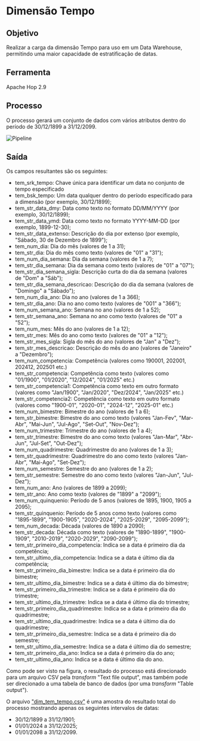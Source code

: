 # Dimensão Tempo

## Objetivo
Realizar a carga da dimensão Tempo para uso em um Data Warehouse, permitindo uma maior capacidade de estratificação de datas.

## Ferramenta
Apache Hop 2.9

## Processo
O processo gerará um conjunto de dados com vários atributos dentro do período de 30/12/1899 a 31/12/2099.

![Pipeline](dim_tem_tempo.png)

## Saída
Os campos resultantes são os seguintes:
- tem\_srk\_tempo: Chave única para identificar um data no conjunto de tempo especificado
- tem\_bsk\_tempo: Um data qualquer dentro do período especificado para a dimensão (por exemplo, 30/12/1899);
- tem\_str\_data\_dmy: Data como texto no formato DD/MM/YYYY (por exemplo, 30/12/1899);
- tem\_str\_data\_ymd: Data como texto no formato YYYY-MM-DD (por exemplo, 1899-12-30);
- tem\_str\_data_extenso: Descrição do dia por extenso (por exemplo, "Sábado, 30 de Dezembro de 1899");
- tem\_num\_dia: Dia do mês (valores de 1 a 31);
- tem\_str\_dia: Dia do mês como texto (valores de "01" a "31");
- tem\_num\_dia\_semana: Dia da semana (valores de 1 a 7);
- tem\_str\_dia\_semana: Dia da semana como texto (valores de "01" a "07");
- tem\_str\_dia\_semana_sigla: Descrição curta do dia da semana (valores de "Dom" a "Sáb");
- tem\_str\_dia\_semana_descricao: Descrição do dia da semana (valores de "Domingo" a "Sábado");
- tem\_num\_dia\_ano: Dia no ano (valores de 1 a 366);
- tem\_str\_dia\_ano: Dia no ano como texto (valores de "001" a "366");
- tem\_num\_semana\_ano: Semana no ano (valores de 1 a 52);
- tem\_str\_semana\_ano: Semana no ano como texto (valores de "01" a "52");
- tem\_num\_mes: Mês do ano (valores de 1 a 12);
- tem\_str\_mes: Mês do ano como texto (valores de "01" a "12");
- tem\_str\_mes_sigla: Sigla do mês do ano (valores de "Jan" a "Dez");
- tem\_str\_mes_descricao: Descrição do mês do ano (valores de "Janeiro" a "Dezembro");
- tem\_num\_competencia: Competência (valores como 190001, 202001, 202412, 202501 etc.)
- tem\_str\_competencia: Competência como texto (valores como "01/1900", "01/2020", "12/2024", "01/2025" etc.)
- tem\_str\_competencia1: Competência como texto em outro formato (valores como "Jan/1900", "Jan/2020", "Dez/2024", "Jan/2025" etc.)
- tem_str_competencia2: Competência como texto em outro formato (valores como "1900-01", "2020-01", "2024-12", "2025-01" etc.)
- tem\_num\_bimestre: Bimestre do ano (valores de 1 a 6);
- tem\_str\_bimestre: Bimestre do ano como texto (valores "Jan-Fev", "Mar-Abr", "Mai-Jun", "Jul-Ago", "Set-Out", "Nov-Dez");
- tem\_num\_trimestre: Trimestre do ano (valores de 1 a 4);
- tem\_str\_trimestre: Bimestre do ano como texto (valores "Jan-Mar", "Abr-Jun", "Jul-Set", "Out-Dez");
- tem\_num\_quadrimestre: Quadrimestre do ano (valores de 1 a 3);
- tem\_str\_quadrimestre: Quadrimestre do ano como texto (valores "Jan-Abr", "Mai-Ago", "Set-Dez");
- tem\_num\_semestre: Semestre do ano (valores de 1 a 2);
- tem\_str\_semestre: Semestre do ano como texto (valores "Jan-Jun", "Jul-Dez");
- tem\_num\_ano: Ano (valores de 1899 a 2099);
- tem\_str\_ano: Ano como texto (valores de "1899" a "2099");
- tem_num_quinquenio: Período de 5 anos (valores de 1895, 1900, 1905 a 2095);
- tem_str_quinquenio: Período de 5 anos como texto (valores como "1895-1899", "1900-1905", "2020-2024", "2025-2029", "2095-2099");
- tem\_num\_decada: Década (valores de 1890 a 2090);
- tem\_str\_decada: Década como texto (valores de "1890-1899", "1900-1909", "2010-2019", "2020-2029", "2090-2099");
- tem\_str\_primeiro\_dia\_competencia: Indica se a data é primeiro dia da competência;
- tem\_str\_ultimo\_dia\_competencia: Indica se a data é último dia da competência;
- tem\_str\_primeiro\_dia\_bimestre: Indica se a data é primeiro dia do bimestre;
- tem\_str\_ultimo\_dia\_bimestre: Indica se a data é último dia do bimestre;
- tem\_str\_primeiro\_dia\_trimestre: Indica se a data é primeiro dia do trimestre;
- tem\_str\_ultimo\_dia\_trimestre: Indica se a data é último dia do trimestre;
- tem\_str\_primeiro\_dia\_quadrimestre: Indica se a data é primeiro dia do quadrimestre;
- tem\_str\_ultimo\_dia\_quadrimestre: Indica se a data é último dia do quadrimestre;
- tem\_str\_primeiro\_dia\_semestre: Indica se a data é primeiro dia do semestre;
- tem\_str\_ultimo\_dia\_semestre: Indica se a data é último dia do semestre;
- tem\_str\_primeiro\_dia\_ano: Indica se a data é primeiro dia do ano;
- tem\_str\_ultimo\_dia\_ano: Indica se a data é último dia do ano.

Como pode ser visto na figura, o resultado do processo está direcionado para um arquivo CSV pela *transform* "Text file output", mas também pode ser direcionado a uma tabela de banco de dados (por uma *transform* "Table output").

O arquivo ["dim_tem_tempo.csv"](dim_tem_tempo.csv) é uma amostra do resultado total do processo mostrando apenas os seguintes intervalos de datas:
- 30/12/1899 a 31/12/1901;
- 01/01/2024 a 31/12/2025;
- 01/01/2098 a 31/12/2099.

